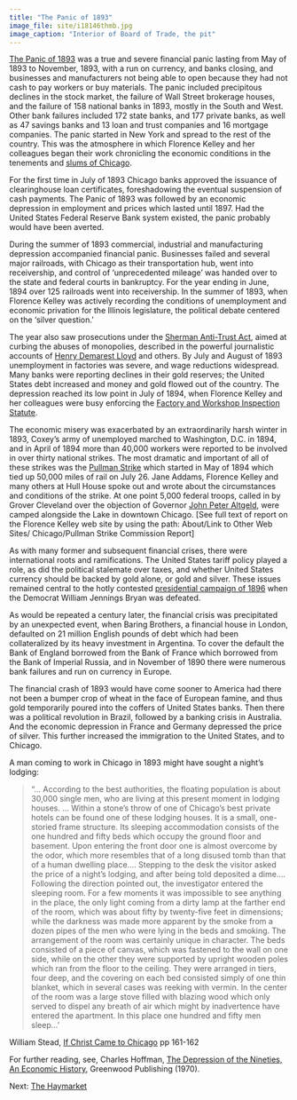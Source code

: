 ```yaml
---
title: "The Panic of 1893"
image_file: site/i18146thmb.jpg
image_caption: "Interior of Board of Trade, the pit"
---
```


[The Panic of 1893](https://en.wikipedia.org/wiki/Panic_of_1893) was a true and severe financial panic lasting from May of 1893 to November, 1893, with a run on currency, and banks closing, and businesses and manufacturers not being able to open because they had not cash to pay workers or buy materials. The panic included precipitous declines in the stock market, the failure of Wall Street brokerage houses, and the failure of 158 national banks in 1893, mostly in the South and West. Other bank failures included 172 state banks, and 177 private banks, as well as 47 savings banks and 13 loan and trust companies and 16 mortgage companies. The panic started in New York and spread to the rest of the country. This was the atmosphere in which Florence Kelley and her colleagues began their work chronicling the economic conditions in the tenements and [slums of Chicago](/historical/panic/#).

For the first time in July of 1893 Chicago banks approved the issuance of clearinghouse loan certificates, foreshadowing the eventual suspension of cash payments. The Panic of 1893 was followed by an economic depression in employment and prices which lasted until 1897. Had the United States Federal Reserve Bank system existed, the panic probably would have been averted.

During the summer of 1893 commercial, industrial and manufacturing depression accompanied financial panic. Businesses failed and several major railroads, with Chicago as their transportation hub, went into receivership, and control of ‘unprecedented mileage’ was handed over to the state and federal courts in bankruptcy. For the year ending in June, 1894 over 125 railroads went into receivership. In the summer of 1893, when Florence Kelley was actively recording the conditions of unemployment and economic privation for the Illinois legislature, the political debate centered on the ‘silver question.’

The year also saw prosecutions under the [Sherman Anti-Trust Act](https://www.ourdocuments.gov/doc.php?flash=false&doc=51&page=transcript), aimed at curbing the abuses of monopolies, described in the powerful journalistic accounts of [Henry Demarest Lloyd](/florence/lloyd) and others. By July and August of 1893 unemployment in factories was severe, and wage reductions widespread. Many banks were reporting declines in their gold reserves; the United States debt increased and money and gold flowed out of the country. The depression reached its low point in July of 1894, when Florence Kelley and her colleagues were busy enforcing the [Factory and Workshop Inspection Statute](/historical/panic/#).

The economic misery was exacerbated by an extraordinarily harsh winter in 1893, Coxey’s army of unemployed marched to Washington, D.C. in 1894, and in April of 1894 more than 40,000 workers were reported to be involved in over thirty national strikes. The most dramatic and important of all of these strikes was the [Pullman Strike](http://www.encyclopedia.chicagohistory.org/pages/1029.html) which started in May of 1894 which tied up 50,000 miles of rail on July 26. Jane Addams, Florence Kelley and many others at Hull House spoke out and wrote about the circumstances and conditions of the strike. At one point 5,000 federal troops, called in by Grover Cleveland over the objection of Governor [John Peter Altgeld](/historical/altgeld), were camped alongside the Lake in downtown Chicago. [See full text of report on the Florence Kelley web site by using the path: About/Link to Other Web Sites/ Chicago/Pullman Strike Commission Report]


As with many former and subsequent financial crises, there were international roots and ramifications. The United States tariff policy played a role, as did the political stalemate over taxes, and whether United States currency should be backed by gold alone, or gold and silver. These issues remained central to the hotly contested [presidential campaign of 1896](/historical/panic/#) when the Democrat William Jennings Bryan was defeated.

As would be repeated a century later, the financial crisis was precipitated by an unexpected event, when Baring Brothers, a financial house in London, defaulted on 21 million English pounds of debt which had been collateralized by its heavy investment in Argentina. To cover the default the Bank of England borrowed from the Bank of France which borrowed from the Bank of Imperial Russia, and in November of 1890 there were numerous bank failures and run on currency in Europe.

The financial crash of 1893 would have come sooner to America had there not been a bumper crop of wheat in the face of European famine, and thus gold temporarily poured into the coffers of United States banks. Then there was a political revolution in Brazil, followed by a banking crisis in Australia. And the economic depression in France and Germany depressed the price of silver. This further increased the immigration to the United States, and to Chicago.

A man coming to work in Chicago in 1893 might have sought a night’s lodging:

>“... According to the best authorities, the floating population is about 30,000 single men, who are living at this present moment in lodging houses. ... Within a stone’s throw of one of Chicago’s best private hotels can be found one of these lodging houses. It is a small, one-storied frame structure. Its sleeping accommodation consists of the one hundred and fifty beds which occupy the ground floor and basement. Upon entering the front door one is almost overcome by the odor, which more resembles that of a long disused tomb than that of a human dwelling place.... Stepping to the desk the visitor asked the price of a night’s lodging, and after being told deposited a dime.... Following the direction pointed out, the investigator entered the sleeping room. For a few moments it was impossible to see anything in the place, the only light coming from a dirty lamp at the farther end of the room, which was about fifty by twenty-five feet in dimensions; while the darkness was made more apparent by the smoke from a dozen pipes of the men who were lying in the beds and smoking. The arrangement of the room was certainly unique in character. The beds consisted of a piece of canvas, which was fastened to the wall on one side, while on the other they were supported by upright wooden poles which ran from the floor to the ceiling. They were arranged in tiers, four deep, and the covering on each bed consisted simply of one thin blanket, which in several cases was reeking with vermin. In the center of the room was a large stove filled with blazing wood which only served to dispel any breath of air which might by inadvertence have entered the apartment. In this place one hundred and fifty men sleep...’

William Stead, [If Christ Came to Chicago](/historical/panic/#) pp 161-162

For further reading, see, Charles Hoffman, [The Depression of the Nineties, An Economic History](http://www.greenwood.com/catalog/HOD%252f.aspx), Greenwood Publishing (1970).

Next:  [The Haymarket](/historical/haymarket)

[comment]: <> (The Depression of the Nineties, An Economic History link doesn't work.)
